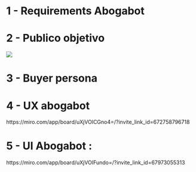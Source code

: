 <h1>1 - Requirements Abogabot</h1>
<h1>2 - Publico objetivo</h1>
<img src="https://user-images.githubusercontent.com/99064748/156719330-41f1dcbe-1a5a-4ac2-9dcb-93b5ad6fd375.png">
<h1>3 - Buyer persona</h1>
<h1>4 - UX abogabot</h1> https://miro.com/app/board/uXjVOICGno4=/?invite_link_id=672758796718
<h1>5 - UI Abogabot :</h1> https://miro.com/app/board/uXjVOIFundo=/?invite_link_id=67973055313
